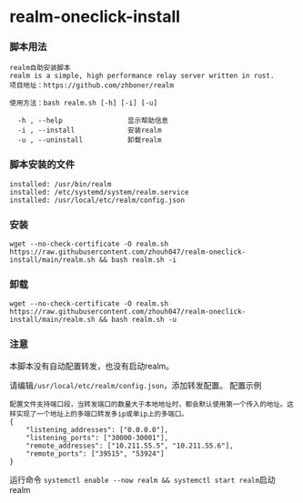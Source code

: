 # realm-oneclick-install

### 脚本用法
```
realm自助安装脚本
realm is a simple, high performance relay server written in rust.
项目地址：https://github.com/zhboner/realm

使用方法：bash realm.sh [-h] [-i] [-u]

  -h , --help                显示帮助信息
  -i , --install             安装realm
  -u , --uninstall           卸载realm
```

### 脚本安装的文件
```
installed: /usr/bin/realm
installed: /etc/systemd/system/realm.service
installed: /usr/local/etc/realm/config.json
```

### 安装
```
wget --no-check-certificate -O realm.sh https://raw.githubusercontent.com/zhouh047/realm-oneclick-install/main/realm.sh && bash realm.sh -i
```

### 卸载
```
wget --no-check-certificate -O realm.sh https://raw.githubusercontent.com/zhouh047/realm-oneclick-install/main/realm.sh && bash realm.sh -u
```

### 注意
本脚本没有自动配置转发，也没有启动realm。

请编辑```/usr/local/etc/realm/config.json```，添加转发配置。
配置示例
```
配置文件支持端口段，当转发端口的数量大于本地地址时，都会默认使用第一个传入的地址。这样实现了一个地址上的多端口转发多ip或单ip上的多端口。
{
    "listening_addresses": ["0.0.0.0"],
    "listening_ports": ["30000-30001"],
    "remote_addresses": ["10.211.55.5", "10.211.55.6"],
    "remote_ports": ["39515", "53924"]
}
```

运行命令 ```systemctl enable --now realm && systemctl start realm```启动realm

